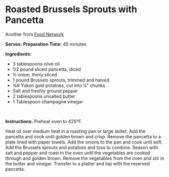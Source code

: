 Roasted Brussels Sprouts with Pancetta
======================================

Another from [Food Network](http://foodnetwork.com)

**Serves:** **Preparation Time:** 45 minutes

**Ingredients:**

-   3 tablespoons olive oil
-   1/2 pound sliced pancetta, diced
-   ½ onion, thinly sliced
-   1 pound Brussels sprouts, trimmed and halved
-   ¾\# Yukon gold potatoes, cut into ¼” chunks
-   Salt and freshly ground pepper
-   2 tablespoons unsalted butter
-   1 Tablespoon champagne vinegar

 

**Instructions:** Preheat oven to 425°F.

Heat oil over medium heat in a roasting pan or large skillet. Add the pancetta and cook until golden brown and crisp. Remove the pancetta to a plate lined with paper towels. Add the onions to the pan and cook until soft. Add the Brussels sprouts and potatoes and toss to combine. Season with salt and pepper and roast in the oven until the vegetables are cooked through and golden brown. Remove the vegetables from the oven and stir in the butter and vinegar. Transfer to a platter and top with the reserved pancetta.
